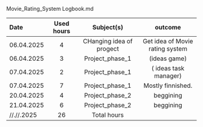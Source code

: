 Movie_Rating_System
Logbook.md

| Date  | Used hours | Subject(s) |  outcome |
| :---         |     :---:      |     :---:      |     :---:      |
| 06.04.2025 | 4   | CHanging idea of progect     | Get idea of Movie rating system                         |
| 06.04.2025 | 3  | Project_phase_1     |   (ideas  game)    |
| 07.04.2025 | 2   | Project_phase_1     |   ( ideas task manager)    |
| 07.04.2025 | 7   | Project_phase_1     | Mostly finnished.      |
| 20.04.2025 | 4   | Project_phase_2     | beggining     |
| 21.04.2025 | 6   | Project_phase_2     | beggining     |
| //.//.2025 | 26  | Total hours       |                    |
